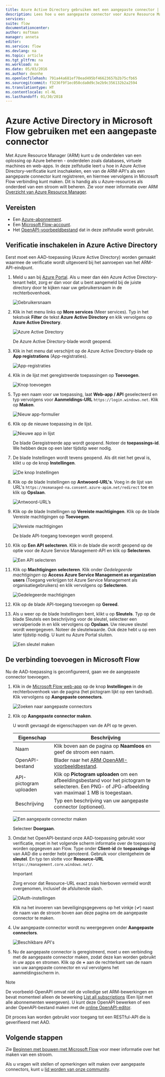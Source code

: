 ```yaml
---
title: Azure Active Directory gebruiken met een aangepaste connector | Microsoft Docs
description: Lees hoe u een aangepaste connector voor Azure Resource Manager met Azure Active Directory-verificatie kunt maken.
services: 
suite: flow
documentationcenter: 
author: msftman
manager: anneta
editor: 
ms.service: flow
ms.devlang: na
ms.topic: article
ms.tgt_pltfrm: na
ms.workload: na
ms.date: 05/03/2016
ms.author: deonhe
ms.openlocfilehash: 791a44a681ef70ead495bf46623657b2b75cfb65
ms.sourcegitcommit: f3236f9f1ec050cda0d9c3e2b9c356132b2a2594
ms.translationtype: HT
ms.contentlocale: nl-NL
ms.lasthandoff: 01/30/2018
---
```

# <a name="use-azure-active-directory-with-a-custom-connector-in-microsoft-flow"></a>Azure Active Directory in Microsoft Flow gebruiken met een aangepaste connector
Met Azure Resource Manager (ARM) kunt u de onderdelen van een oplossing op Azure beheren - onderdelen zoals databases, virtuele machines en web-apps. In deze zelfstudie leert u hoe in Azure Active Directory-verificatie kunt inschakelen, een van de ARM-API's als een aangepaste connector kunt registreren, en hiermee vervolgens in Microsoft Flow verbinding kunt maken. Dit is handig als u Azure-resources als onderdeel van een stroom wilt beheren. Zie voor meer informatie over ARM [Overzicht van Azure Resource Manager](https://docs.microsoft.com/azure/azure-resource-manager/resource-group-overview).

## <a name="prerequisites"></a>Vereisten
* Een [Azure-abonnement](https://azure.microsoft.com/free/).
* Een [Microsoft Flow-account](https://flow.microsoft.com).
* Het [OpenAPI-voorbeeldbestand](https://pwrappssamples.blob.core.windows.net/samples/AzureResourceManager.json) dat in deze zelfstudie wordt gebruikt.

## <a name="enable-authentication-in-azure-active-directory"></a>Verificatie inschakelen in Azure Active Directory
Eerst moet een AAD-toepassing (Azure Active Directory) worden gemaakt waarmee de verificatie wordt uitgevoerd bij het aanroepen van het ARM-API-eindpunt.

1. Meld u aan bij [Azure Portal](https://portal.azure.com).  Als u meer dan één Azure Active Directory-tenant hebt, zorg er dan voor dat u bent aangemeld bij de juiste directory door te kijken naar uw gebruikersnaam in de rechterbovenhoek.
   
    ![Gebruikersnaam](./media/customapi-azure-resource-manager-tutorial/current-user.png)
2. Klik in het menu links op **More services** (Meer services).  Typ in het tekstvak **Filter** de tekst **Azure Active Directory** en klik vervolgens op **Azure Active Directory**.
   
    ![Azure Active Directory](./media/customapi-azure-resource-manager-tutorial/azureaad.png)
   
    De Azure Active Directory-blade wordt geopend.   
3. Klik in het menu dat verschijnt op de Azure Active Directory-blade op **App registrations** (App-registraties).
   
    ![App-registraties](./media/customapi-azure-resource-manager-tutorial/azureapplication.png)
4. Klik in de lijst met geregistreerde toepassingen op **Toevoegen**.
   
    ![Knop toevoegen](./media/customapi-azure-resource-manager-tutorial/add-app-btn.png)   
5. Typ een naam voor uw toepassing, laat **Web-app / API** geselecteerd en typ vervolgens voor **Aanmeldings-URL** `https://login.windows.net`.  Klik op **Maken**.  
   
    ![Nieuw app-formulier](./media/customapi-azure-resource-manager-tutorial/newapplication.png)
6. Klik op de nieuwe toepassing in de lijst.
   
    ![Nieuwe app in lijst](./media/customapi-azure-resource-manager-tutorial/newapplication2.png)
   
    De blade Geregistreerde app wordt geopend.  Noteer de **toepassings-id**.  We hebben deze op een later tijdstip weer nodig.
7. De blade Instellingen wordt tevens geopend.  Als dit niet het geval is, klikt u op de knop **Instellingen**.
   
    ![De knop Instellingen](./media/customapi-azure-resource-manager-tutorial/settings-btn.png)
8. Klik op de blade Instellingen op **Antwoord-URL's**. Voeg in de lijst van URL's `https://msmanaged-na.consent.azure-apim.net/redirect` toe en klik op **Opslaan**.
   
    ![Antwoord-URL’s](./media/customapi-azure-resource-manager-tutorial/reply-urls.png)
9. Klik op de blade Instellingen op **Vereiste machtigingen**.  Klik op de blade Vereiste machtigingen op **Toevoegen**.
   
    ![Vereiste machtigingen](./media/customapi-azure-resource-manager-tutorial/permissions.png)
   
    De blade API-toegang toevoegen wordt geopend.
10. Klik op **Een API selecteren**. Klik in de blade die wordt geopend op de optie voor de Azure Service Management-API en klik op **Selecteren**.
    
    ![Een API selecteren](./media/customapi-azure-resource-manager-tutorial/permissions2.png)
11. Klik op **Machtigingen selecteren**.  Klik onder *Gedelegeerde machtigingen* op **Access Azure Service Management as organization users** (Toegang verkrijgen tot Azure Service Management als organisatiegebruikers) en klik vervolgens op **Selecteren**.
    
    ![Gedelegeerde machtigingen](./media/customapi-azure-resource-manager-tutorial/permissions3.png)
12. Klik op de blade API-toegang toevoegen op **Gereed**.
13. Als u weer op de blade Instellingen bent, klikt u op **Sleutels**.  Typ op de blade Sleutels een beschrijving voor de sleutel, selecteer een vervalperiode in en klik vervolgens op **Opslaan**.  Uw nieuwe sleutel wordt weergegeven.  Noteer de sleutelwaarde. Ook deze hebt u op een later tijdstip nodig.  U kunt nu Azure Portal sluiten.
    
    ![Een sleutel maken](./media/customapi-azure-resource-manager-tutorial/configurekeys.png)

## <a name="add-the-connection-in-microsoft-flow"></a>De verbinding toevoegen in Microsoft Flow
Nu de AAD-toepassing is geconfigureerd, gaan we de aangepaste connector toevoegen.

1. Klik in de [Microsoft Flow web-app](https://flow.microsoft.com/) op de knop **Instellingen** in de rechterbovenhoek van de pagina (het pictogram lijkt op een tandrad).  Klik vervolgens op **Aangepaste connectors**.
   
    ![Zoeken naar aangepaste connectors](./media/customapi-azure-resource-manager-tutorial/finding-custom-apis.png)  
2. Klik op **Aangepaste connector maken**.  
   
    U wordt gevraagd de eigenschappen van de API op te geven.  
   
   | Eigenschap | Beschrijving |
   | --- | --- |
   | Naam |Klik boven aan de pagina op **Naamloos** en geef de stroom een naam. |
   | OpenAPI-bestand |Blader naar het [ARM OpenAMI-voorbeeldbestand](https://pwrappssamples.blob.core.windows.net/samples/AzureResourceManager.json). |
   | API-pictogram uploaden |Klik op **Pictogram uploaden** om een afbeeldingsbestand voor het pictogram te selecteren. Een PNG- of JPG-afbeelding van maximaal 1 MB is toegestaan. |
   | Beschrijving |Typ een beschrijving van uw aangepaste connector (optioneel). |
   
    ![Een aangepaste connector maken](./media/customapi-azure-resource-manager-tutorial/create-custom-api.png)  
   
    Selecteer **Doorgaan**.
3. Omdat het OpenAPI-bestand onze AAD-toepassing gebruikt voor verificatie, moet in het volgende scherm informatie over de toepassing worden opgegeven aan Flow.  Type onder **Client-id** de **toepassings-id** van AAD die u eerder hebt genoteerd.  Gebruik voor clientgeheim de **sleutel**.  En typ ten slotte voor **Resource-URL** `https://management.core.windows.net/`.
   
   > [!IMPORTANT]
   > Zorg ervoor dat Resource-URL exact zoals hierboven vermeld wordt overgenomen, inclusief de afsluitende slash.
   > 
   > 
   
    ![OAuth-instellingen](./media/customapi-azure-resource-manager-tutorial/oauth-settings.png)
   
    Klik na het invoeren van beveiligingsgegevens op het vinkje (**&#x2713;**) naast de naam van de stroom boven aan deze pagina om de aangepaste connector te maken.
4. Uw aangepaste connector wordt nu weergegeven onder **Aangepaste connectors**.
   
    ![Beschikbare API's](./media/customapi-azure-resource-manager-tutorial/list-custom-apis.png)  
5. Nu de aangepaste connector is geregistreerd, moet u een verbinding met de aangepaste connector maken, zodat deze kan worden gebruikt in uw apps en stromen.  Klik op de **+** aan de rechterkant van de naam van uw aangepaste connector en vul vervolgens het aanmeldingsscherm in.

> [!NOTE]
> De voorbeeld-OpenAPI omvat niet de volledige set ARM-bewerkingen en bevat momenteel alleen de bewerking [List all subscriptions](https://msdn.microsoft.com/library/azure/dn790531.aspx) (Een lijst met alle abonnementen weergeven).  U kunt deze OpenAPI bewerken of een ander OpenAPI-bestand maken met de [online OpenAPI-editor](http://editor.swagger.io/).
> 
> Dit proces kan worden gebruikt voor toegang tot een RESTful-API die is geverifieerd met AAD.
> 
> 

## <a name="next-steps"></a>Volgende stappen
Zie [Beginnen met bouwen met Microsoft Flow](get-started-logic-flow.md) voor meer informatie over het maken van een stroom.

Als u vragen wilt stellen of opmerkingen wilt maken over aangepaste connectors, kunt u [lid worden van onze community](https://aka.ms/flow-community).

